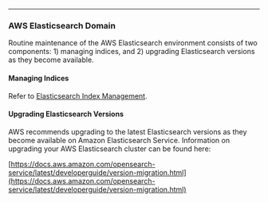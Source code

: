 ___
### AWS Elasticsearch Domain

Routine maintenance of the AWS Elasticsearch environment consists of two components: 1) managing indices, and 2) upgrading Elasticsearch versions as they become available.

#### Managing Indices

Refer to [Elasticsearch Index Management](https://docs.diskoverdata.com/diskover_configuration_and_administration_guide/#elasticsearch-index-management).

#### Upgrading Elasticsearch Versions

AWS recommends upgrading to the latest Elasticsearch versions as they become available on Amazon Elasticsearch Service. Information on upgrading your AWS Elasticsearch cluster can be found here:

[https://docs.aws.amazon.com/opensearch-service/latest/developerguide/version-migration.html](https://docs.aws.amazon.com/opensearch-service/latest/developerguide/version-migration.html)
